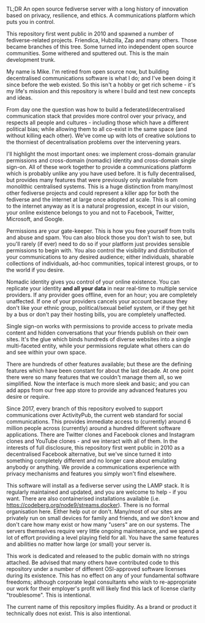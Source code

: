TL;DR An open source fediverse server with a long history of innovation based on privacy, resilience, and ethics. A communications platform which puts you in control. 

This repository first went public in 2010 and spawned a number of fediverse-related projects. Friendica, Hubzilla, Zap and many others. Those became branches of this tree. Some turned into independent open source communities. Some withered and sputtered out. This is the main development trunk.

My name is Mike. I'm retired from open source now, but building decentralised communications software is what I do; and I've been doing it since before the web existed. So this isn't a hobby or get rich scheme - it's my life's mission and this repository is where I build and test new concepts and ideas.   

From day one the question was how to build a federated/decentralised communication stack that provides more control over your privacy, and respects all people and cultures - including those which have a different political bias; while allowing them to all co-exist in the same space (and without killing each other). We've come up with lots of creative solutions to the thorniest of decentralisation problems over the intervening years.


I'll highlight the most important ones: we implement cross-domain granular permissions and cross-domain (nomadic) identity and cross-domain single sign-on. All of these work together to provide a communications platform which is probably unlike any you have used before. It is fully decentralised, but provides many features that were previously only available from monolithic centralised systems. This is a huge distinction from many/most other fediverse projects and could represent a killer app for both the fediverse and the internet at large once adopted at scale. This is all coming to the internet anyway as it is a natural progression, except in our vision, your online existence belongs to you and not to Facebook, Twitter, Microsoft, and Google.

Permissions are your gate-keeper. This is how you free yourself from trolls and abuse and spam. You can also block those you don't wish to see, but you'll rarely (if ever) need to do so if your platform just provides sensible permissions to begin with. You also control the visibility and distribution of your communications to any desired audience; either individuals, sharable collections of individuals, ad-hoc communities, topical interest groups, or to the world if you desire.    

Nomadic identity gives you control of your online existence. You can replicate your identity **and all your data** in near real-time to multiple service providers. If any provider goes offline, even for an hour; you are completely unaffected. If one of your providers cancels your account because they don't like your ethnic group, political/sexual belief system, or if they get hit by a bus or don't pay their hosting bills, you are completely unaffected.

Single sign-on works with permissions to provide access to private media content and hidden conversations that your friends publish on their own sites. It's the glue which binds hundreds of diverse websites into a single multi-faceted entity, while your permissions regulate what others can do and see within your own space. 

There are hundreds of other features available; but these are the defining features which have been constant for about the last decade. At one point there were so many features that we couldn't manage them all, so we simplified. Now the interface is much more sleek and basic; and you can add apps from our free app store to provide any advanced features you desire or require.  

Since 2017, every branch of this repository evolved to support communications over ActivityPub, the current web standard for social communications. This provides immediate access to (currently) around 6 million people across (currently) around a hundred different software applications. There are Twitter clones and Facebook clones and Instagram clones and YouTube clones - and we interact with all of them. In the interests of full disclosure, this repository first went public in 2010 as a decentralised Facebook alternative, but we've since turned it into something completely different and no longer care about emulating anybody or anything. We provide a communications experience with privacy mechanisms and features you simply won't find elsewhere.
 
This software will install as a fediverse server using the LAMP stack. It is regularly maintained and updated, and you are welcome to help - if you want. There are also containerised installations available (i.e. https://codeberg.org/node9/streams.docker). There is no formal organisation here. Either help out or don't. Many/most of our sites are privately run on small devices for family and friends, and we don't know and don't care how many exist or how many "users" are on our systems. The servers themselves require very little ongoing maintenance, and we spend a lot of effort providing a level playing field for all. You have the same features and abilities no matter how large (or small) your server is.  
    
This work is dedicated and released to the public domain with no strings attached. Be advised that many others have contributed code to this repository under a number of different OSI-approved software licenses during its existence. This has no effect on any of your fundamental software freedoms; although corporate legal consultants who wish to re-appropriate our work for their employer's profit will likely find this lack of license clarity "troublesome". This is intentional.

The current name of this repository implies fluidity. As a brand or product it technically does not exist. This is also intentional.    

